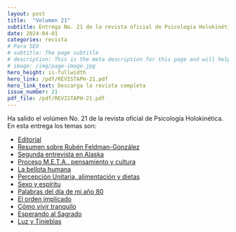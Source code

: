 ```yaml
---
layout: post
title:  "Volumen 21"
subtitle: Entrega No. 21 de la revista oficial de Psicología Holokinética
date: 2024-04-01
categories: revista
# Para SEO
# subtitle: The page subtitle
# description: This is the meta description for this page and will help it appear in search engines
# image: /img/page-image.jpg
hero_height: is-fullwidth
hero_link: /pdf/REVISTAPH-21.pdf
hero_link_text: Descarga la revista completa
issue_number: 21
pdf_file: /pdf/REVISTAPH-21.pdf
---
```


Ha salido el volúmen No. 21 de la revista oficial de Psicología Holokinética. 
En esta entrega los temas son:


- [Editorial](/pdf/REVISTAPH-21.pdf#page=4)
- [Resumen sobre Rubén Feldman-González](/pdf/REVISTAPH-21.pdf#page=5)
- [Segunda entrevista en Alaska](/pdf/REVISTAPH-21.pdf#page=7)
- [Proceso M.E.T.A., pensamiento y cultura](/pdf/REVISTAPH-21.pdf#page=20)
- [La bellota humana](/pdf/REVISTAPH-21.pdf#page=29)
- [Percepción Unitaria, alimentación y dietas](/pdf/REVISTAPH-21.pdf#page=31)
- [Sexo y espíritu](/pdf/REVISTAPH-21.pdf#page=32)
- [Palabras del día de mi año 80](/pdf/REVISTAPH-21.pdf#page=34)
- [El orden implicado](/pdf/REVISTAPH-21.pdf#page=35)
- [Cómo vivir tranquilo](/pdf/REVISTAPH-21.pdf#page=37)
- [Esperando al Sagrado](/pdf/REVISTAPH-21.pdf#page=39)
- [Luz y Tinieblas](/pdf/REVISTAPH-21.pdf#page=43)
